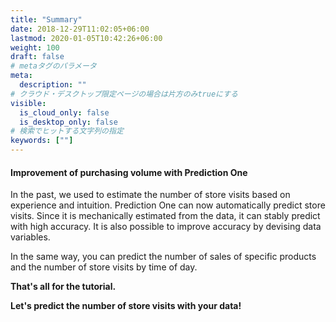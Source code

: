```yaml
---
title: "Summary"
date: 2018-12-29T11:02:05+06:00
lastmod: 2020-01-05T10:42:26+06:00
weight: 100
draft: false
# metaタグのパラメータ
meta:
  description: ""
# クラウド・デスクトップ限定ページの場合は片方のみtrueにする
visible:
  is_cloud_only: false
  is_desktop_only: false
# 検索でヒットする文字列の指定
keywords: [""]
---
```


#### Improvement of purchasing volume with Prediction One

In the past, we used to estimate the number of store visits based on experience and intuition.
Prediction One can now automatically predict store visits. Since it is mechanically estimated from the data, it can stably predict with high accuracy. It is also possible to improve accuracy by devising data variables.

In the same way, you can predict the number of sales of specific products and the number of store visits by time of day.

**That's all for the tutorial.**

**Let's predict the number of store visits with your data!**

